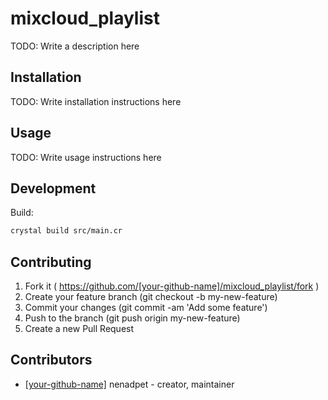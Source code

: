 # mixcloud_playlist

TODO: Write a description here

## Installation


TODO: Write installation instructions here


## Usage



TODO: Write usage instructions here

## Development

Build:

```sh
crystal build src/main.cr
```

## Contributing

1. Fork it ( https://github.com/[your-github-name]/mixcloud_playlist/fork )
2. Create your feature branch (git checkout -b my-new-feature)
3. Commit your changes (git commit -am 'Add some feature')
4. Push to the branch (git push origin my-new-feature)
5. Create a new Pull Request

## Contributors

- [[your-github-name]](https://github.com/[your-github-name]) nenadpet - creator, maintainer
